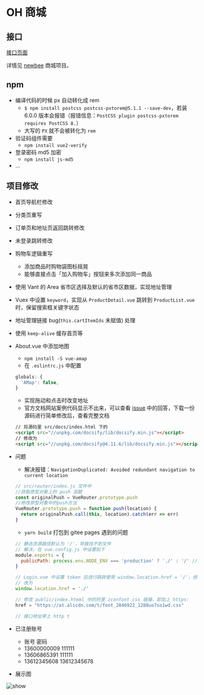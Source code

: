 # OH 商城

## 接口

[接口页面](http://47.99.134.126:28019/swagger-ui.html#/)

详情见 [newbee](https://github.com/newbee-ltd/newbee-mall-vue-app) 商城项目。

## npm

- 编译代码的时候 px 自动转化成 rem
  - `$ npm install postcss postcss-pxtorem@5.1.1 --save-dev`，若装 6.0.0 版本会报错（报错信息：`PostCSS plugin postcss-pxtorem requires PostCSS 8.`）
  - 大写的 `PX` 就不会被转化为 `rem`
- 验证码组件需要
  - `npm install vue2-verify`
- 登录密码 md5 加密
  - `npm install js-md5`
- ...

## 项目修改

- 首页导航栏修改
- 分类页重写
- 订单页和地址页返回跳转修改
- 未登录跳转修改
- 购物车逻辑重写
  - 添加商品时购物袋图标摇晃
  - 能够直接点击「加入购物车」按钮来多次添加同一商品
- 使用 Vant 的 Area 省市区选择及默认的省市区数据，实现地址管理
- Vuex 中设置 `keyword`，实现从 `ProductDetail.vue` 跳转到 `ProductList.vue` 时，保留搜索框关键字状态
- 地址管理链接 bug(`this.cartItemIds` 未赋值) 处理
- 使用 `keep-alive` 缓存首页等
- About.vue 中添加地图

  - `npm install -S vue-amap`
  - 在 `.eslintrc.js` 中配置

  ```js
  globals: {
    'AMap': false,
  }
  ```

  - 实现拖动和点击时改变地址
  - 官方文档网站案例代码显示不出来，可以查看 [issue](https://github.com/ElemeFE/vue-amap/issues/646) 中的回答，下载一份源码进行简单修改后，查看完整文档

  ```html
  // 将源码里 src/docs/index.html 下的
  <script src="//unpkg.com/docsify/lib/docsify.min.js"></script>
  // 修改为
  <script src="//unpkg.com/docsify@4.11.6/lib/docsify.min.js"></script>
  ```

- 问题

  - 解决报错：`NavigationDuplicated: Avoided redundant navigation to current location`

  ```js
  // src/router/index.js 文件中
  //获取原型对象上的 push 函数
  const originalPush = VueRouter.prototype.push
  //修改原型对象中的push方法
  VueRouter.prototype.push = function push(location) {
    return originalPush.call(this, location).catch(err => err)
  }
  ```

  - `yarn build` 打包到 gitee pages 遇到的问题

  ```js
  // 静态资源路径默认为 '/'，导致找不到文件
  // 解决，在 vue.config.js 中设置如下
  module.exports = {
    publicPath: process.env.NODE_ENV === 'production' ? './' : '/' // 部署应用包时的基本 URL
  }
  
  // Login.vue 中设置 token 后进行跳转使用 window.location.href = '/'，但是访问不到部署后的路径
  // 改为
  window.location.href = './'
  
  // 修改 public/index.hteml 中的阿里 iconfont css 链接，即加上 https:
  href = "https://at.alicdn.com/t/font_2846922_1288uo7so1wd.css"
  
  // 接口地址带上 http t
  ```

- 已注册账号

  - 账号 密码
  - 13600000009 111111
  - 13606865391 111111
  - 13612345608 13612345678

- 展示图

![show](./img/GIF%202021-10-10%200-19-41.gif)

